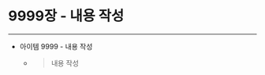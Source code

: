 9999장 - 내용 작성
============================================================================
----------------------------------------------------------------------------

- 아이템 9999 - 내용 작성
  - > 내용 작성

